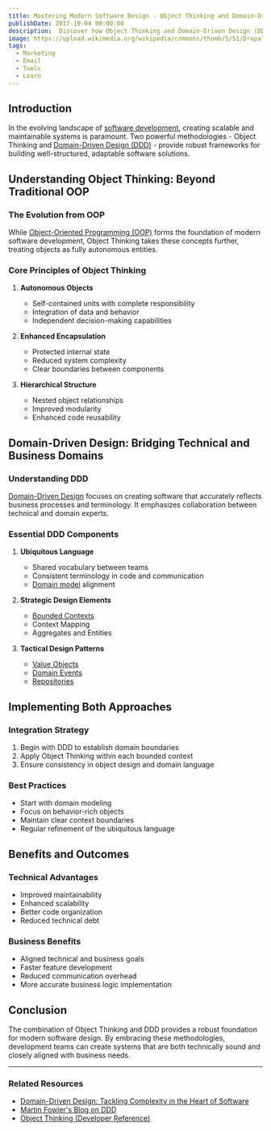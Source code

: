```yaml
---
title: Mastering Modern Software Design - Object Thinking and Domain-Driven Design (DDD)
publishDate: 2017-19-04 00:00:00
description:  Discover how Object Thinking and Domain-Driven Design (DDD) revolutionize modern software development. Learn essential principles for creating maintainable, scalable systems through autonomous objects, ubiquitous language, and strategic design patterns. Perfect for senior developers and architects seeking to bridge technical and business domains while reducing technical debt. A comprehensive guide to implementing DDD and Object Thinking methodologies in real-world software projects.
image: https://upload.wikimedia.org/wikipedia/commons/thumb/5/51/Drupal_logo_-_gray.png/640px-Drupal_logo_-_gray.png
tags:
  - Marketing
  - Email
  - Tools
  - Learn
---
```


## Introduction
In the evolving landscape of [software development](https://en.wikipedia.org/wiki/Software_development), creating scalable and maintainable systems is paramount. Two powerful methodologies - Object Thinking and [Domain-Driven Design (DDD)](https://martinfowler.com/bliki/DomainDrivenDesign.html) - provide robust frameworks for building well-structured, adaptable software solutions.

## Understanding Object Thinking: Beyond Traditional OOP

### The Evolution from OOP
While [Object-Oriented Programming (OOP)](https://developer.mozilla.org/en-US/docs/Learn/JavaScript/Objects/Object-oriented_programming) forms the foundation of modern software development, Object Thinking takes these concepts further, treating objects as fully autonomous entities.

### Core Principles of Object Thinking
1. **Autonomous Objects**
    - Self-contained units with complete responsibility
    - Integration of data and behavior
    - Independent decision-making capabilities

2. **Enhanced Encapsulation**
    - Protected internal state
    - Reduced system complexity
    - Clear boundaries between components

3. **Hierarchical Structure**
    - Nested object relationships
    - Improved modularity
    - Enhanced code reusability

## Domain-Driven Design: Bridging Technical and Business Domains

### Understanding DDD
[Domain-Driven Design](https://ddd-practitioners.com/) focuses on creating software that accurately reflects business processes and terminology. It emphasizes collaboration between technical and domain experts.

### Essential DDD Components

1. **Ubiquitous Language**
    - Shared vocabulary between teams
    - Consistent terminology in code and communication
    - [Domain model](https://martinfowler.com/eaaCatalog/domainModel.html) alignment

2. **Strategic Design Elements**
    - [Bounded Contexts](https://martinfowler.com/bliki/BoundedContext.html)
    - Context Mapping
    - Aggregates and Entities

3. **Tactical Design Patterns**
    - [Value Objects](https://martinfowler.com/bliki/ValueObject.html)
    - [Domain Events](https://martinfowler.com/eaaDev/DomainEvent.html)
    - [Repositories](https://martinfowler.com/eaaCatalog/repository.html)

## Implementing Both Approaches

### Integration Strategy
1. Begin with DDD to establish domain boundaries
2. Apply Object Thinking within each bounded context
3. Ensure consistency in object design and domain language

### Best Practices
- Start with domain modeling
- Focus on behavior-rich objects
- Maintain clear context boundaries
- Regular refinement of the ubiquitous language

## Benefits and Outcomes

### Technical Advantages
- Improved maintainability
- Enhanced scalability
- Better code organization
- Reduced technical debt

### Business Benefits
- Aligned technical and business goals
- Faster feature development
- Reduced communication overhead
- More accurate business logic implementation

## Conclusion
The combination of Object Thinking and DDD provides a robust foundation for modern software design. By embracing these methodologies, development teams can create systems that are both technically sound and closely aligned with business needs.

---

### Related Resources
- [Domain-Driven Design: Tackling Complexity in the Heart of Software](https://www.amazon.com/Domain-Driven-Design-Tackling-Complexity-Software/dp/0321125215)
- [Martin Fowler's Blog on DDD](https://martinfowler.com/tags/domain%20driven%20design.html)
- [Object Thinking (Developer Reference)](https://www.amazon.com/Object-Thinking-Developer-Reference-David/dp/0735619654)
